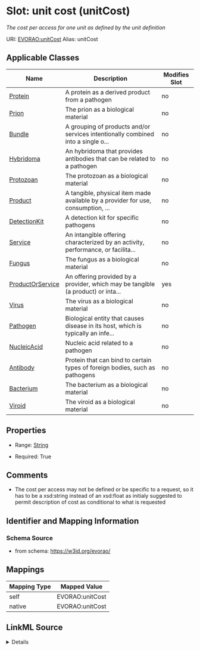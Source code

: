 

# Slot: unit cost (unitCost) 


_The cost per access for one unit as defined by the unit definition_





URI: [EVORAO:unitCost](https://w3id.org/evorao/unitCost)
Alias: unitCost

<!-- no inheritance hierarchy -->





## Applicable Classes

| Name | Description | Modifies Slot |
| --- | --- | --- |
| [Protein](Protein.md) | A protein as a derived product from a pathogen |  no  |
| [Prion](Prion.md) | The prion as a biological material |  no  |
| [Bundle](Bundle.md) | A grouping of products and/or services intentionally combined into a single o... |  no  |
| [Hybridoma](Hybridoma.md) | An hybridoma that provides antibodies that can be related to a pathogen |  no  |
| [Protozoan](Protozoan.md) | The protozoan as a biological material |  no  |
| [Product](Product.md) | A tangible, physical item made available by a provider for use, consumption, ... |  no  |
| [DetectionKit](DetectionKit.md) | A detection kit for specific pathogens |  no  |
| [Service](Service.md) | An intangible offering characterized by an activity, performance, or facilita... |  no  |
| [Fungus](Fungus.md) | The fungus as a biological material |  no  |
| [ProductOrService](ProductOrService.md) | An offering provided by a provider, which may be tangible (a product) or inta... |  yes  |
| [Virus](Virus.md) | The virus as a biological material |  no  |
| [Pathogen](Pathogen.md) | Biological entity that causes disease in its host, which is typically an infe... |  no  |
| [NucleicAcid](NucleicAcid.md) | Nucleic acid related to a pathogen |  no  |
| [Antibody](Antibody.md) | Protein that can bind to certain types of foreign bodies, such as pathogens |  no  |
| [Bacterium](Bacterium.md) | The bacterium as a biological material |  no  |
| [Viroid](Viroid.md) | The viroid as a biological material |  no  |







## Properties

* Range: [String](String.md)

* Required: True





## Comments

* The cost per access may not be defined or be specific to a request, so it has to be a xsd:string instead of an xsd:float as initialy suggested to permit description of cost as conditional to what is requested

## Identifier and Mapping Information







### Schema Source


* from schema: https://w3id.org/evorao/




## Mappings

| Mapping Type | Mapped Value |
| ---  | ---  |
| self | EVORAO:unitCost |
| native | EVORAO:unitCost |




## LinkML Source

<details>
```yaml
name: unitCost
description: The cost per access for one unit as defined by the unit definition
title: unit cost
comments:
- The cost per access may not be defined or be specific to a request, so it has to
  be a xsd:string instead of an xsd:float as initialy suggested to permit description
  of cost as conditional to what is requested
from_schema: https://w3id.org/evorao/
rank: 1000
ifabsent: string(on request)
alias: unitCost
domain_of:
- ProductOrService
range: string
required: true
recommended: true
multivalued: false

```
</details>